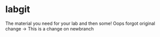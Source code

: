 labgit
======
The material you need for your lab
and then some!
Oops forgot original change ->
This is a change on newbranch

